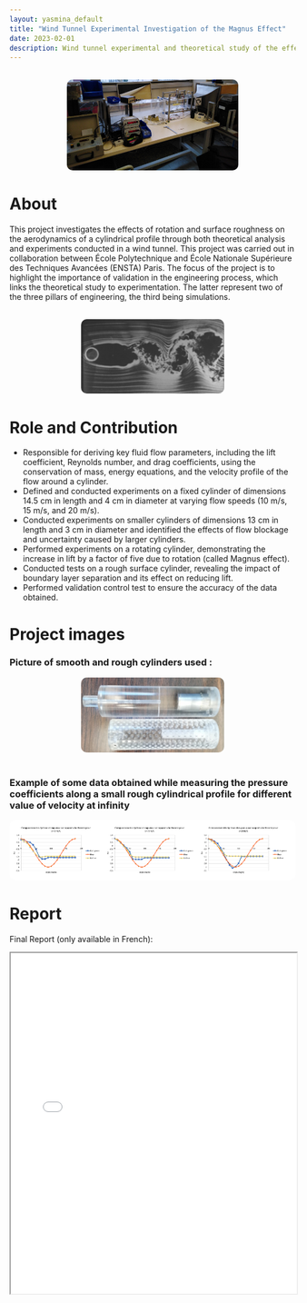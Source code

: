 ```yaml
---
layout: yasmina_default
title: "Wind Tunnel Experimental Investigation of the Magnus Effect"
date: 2023-02-01
description: Wind tunnel experimental and theoretical study of the effect of rotation and surface roughness on a cylindrical profile
---
```


<br>

<div style="text-align: center;">
    <img src="/assets/projects/magnuseffectlift/capture4.png" alt="magnuseffectlift" style="width:60%; object-fit:cover; border-radius:10px;">
</div>

# About

This project investigates the effects of rotation and surface roughness on the aerodynamics of a cylindrical profile through both theoretical analysis and experiments conducted in a wind tunnel. This project was carried out in collaboration between École Polytechnique and École Nationale Supérieure des Techniques Avancées (ENSTA) Paris. The focus of the project is to highlight the importance of validation in the engineering process, which links the theoretical study to experimentation. The latter represent two of the three pillars of engineering, the third being simulations.

<br>

<div style="text-align: center;">
    <img src="/assets/projects/magnuseffectlift/capture5.png" alt="magnuseffectlift" style="width:50%; object-fit:cover; border-radius:10px;">
</div>

# Role and Contribution 

<ul>
<li> Responsible for deriving key fluid flow parameters, including the lift coefficient, Reynolds number, and drag coefficients, using the conservation of mass, energy equations, and the velocity profile of the flow around a cylinder.</li>

<li>Defined and conducted experiments on a fixed cylinder of dimensions 14.5 cm in length and 4 cm in diameter at varying flow speeds (10 m/s, 15 m/s, and 20 m/s).</li>

<li>Conducted experiments on smaller cylinders of dimensions 13 cm in length and 3 cm in diameter and identified the effects of flow blockage and uncertainty caused by larger cylinders.</li>

<li>Performed experiments on a rotating cylinder, demonstrating the increase in lift by a factor of five due to rotation (called Magnus effect).</li>

<li> Conducted tests on a rough surface cylinder, revealing the impact of boundary layer separation and its effect on reducing lift.</li>

<li> Performed validation control test to ensure the accuracy of the data obtained. </li>
</ul>

# Project images 

### Picture of smooth and rough cylinders used : 

<div style="text-align: center;">
    <img src="/assets/projects/magnuseffectlift/capture6.png" alt="magniseffectlift" style="width:50%; object-fit:cover; border-radius:10px;">
</div>
<br>

### Example of some data obtained while measuring the pressure coefficients along a small rough cylindrical profile for different value of velocity at infinity 

<div style="text-align: center;">
    <img src="/assets/projects/magnuseffectlift/capture7.png" alt="magniseffectlift" style="width:150%; object-fit:cover; border-radius:10px;">
</div>

# Report

Final Report (only available in French):

<iframe src="/assets/projects/magnuseffectlift/Rapport_ModEx (1).pdf" width="100%" height="600px"></iframe>